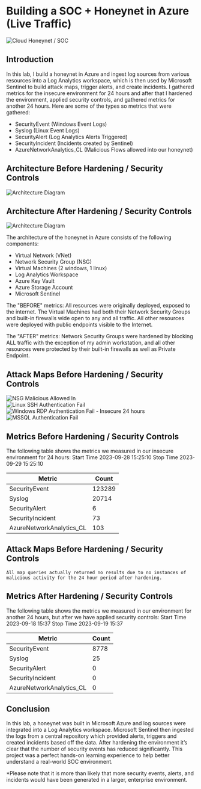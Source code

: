 # Building a SOC + Honeynet in Azure (Live Traffic)
![Cloud Honeynet / SOC](https://github.com/isaiah1515/Cloud-SOC/assets/142617629/4e0b1f43-e741-4181-a582-0b3e17c344fe)


## Introduction

In this lab, I build a honeynet in Azure and ingest log sources from various resources into a Log Analytics workspace, which is then used by Microsoft Sentinel to build attack maps, trigger alerts, and create incidents. I gathered metrics for the insecure environment for 24 hours and after that I hardened the environment, applied security controls, and gathered metrics for another 24 hours. Here are some of the types so metrics that were gathered:

- SecurityEvent (Windows Event Logs)
- Syslog (Linux Event Logs)
- SecurityAlert (Log Analytics Alerts Triggered)
- SecurityIncident (Incidents created by Sentinel)
- AzureNetworkAnalytics_CL (Malicious Flows allowed into our honeynet)

## Architecture Before Hardening / Security Controls
![Architecture Diagram](https://github.com/isaiah1515/Cloud-SOC/assets/142617629/32658e6c-93e7-4615-894c-6ea4dca95b44)


## Architecture After Hardening / Security Controls
![Architecture Diagram](https://github.com/isaiah1515/Cloud-SOC/assets/142617629/eae97192-4b5d-48fb-b4a3-e0510b42a95c)

The architecture of the honeynet in Azure consists of the following components:

- Virtual Network (VNet)
- Network Security Group (NSG)
- Virtual Machines (2 windows, 1 linux)
- Log Analytics Workspace
- Azure Key Vault
- Azure Storage Account
- Microsoft Sentinel

The "BEFORE" metrics:
All resources were originally deployed, exposed to the internet. The Virtual Machines had both their Network Security Groups and built-in firewalls wide open to any and all traffic. All other resources were deployed with public endpoints visible to the Internet.

The "AFTER" metrics:
Network Security Groups were hardened by blocking ALL traffic with the exception of my admin workstation, and all other resources were protected by their built-in firewalls as well as Private Endpoint.

## Attack Maps Before Hardening / Security Controls
![NSG Malicious Allowed In](https://github.com/isaiah1515/Cloud-SOC/assets/142617629/faddee27-f474-46e7-9722-f77211a2f788)<br>
![Linux SSH Authentication Fail](https://github.com/isaiah1515/Cloud-SOC/assets/142617629/11d124e4-94fe-4af0-8327-ccfd4bea3faf)<br>
![Windows RDP Authentication Fail - Insecure 24 hours](https://github.com/isaiah1515/Cloud-SOC/assets/142617629/00d1a33f-3c6b-4317-b9ed-bd9f8af98e44)<br>
![MSSQL Authentication Fail](https://github.com/isaiah1515/Cloud-SOC/assets/142617629/614ca705-feac-4f50-9600-82564eaa2ec6)<br>


## Metrics Before Hardening / Security Controls

The following table shows the metrics we measured in our insecure environment for 24 hours:
Start Time 2023-09-28 15:25:10
Stop Time 2023-09-29 15:25:10

| Metric                   | Count
| ------------------------ | -----
| SecurityEvent            | 123289
| Syslog                   | 20714
| SecurityAlert            | 6
| SecurityIncident         | 73
| AzureNetworkAnalytics_CL | 103

## Attack Maps Before Hardening / Security Controls

```All map queries actually returned no results due to no instances of malicious activity for the 24 hour period after hardening.```

## Metrics After Hardening / Security Controls

The following table shows the metrics we measured in our environment for another 24 hours, but after we have applied security controls:
Start Time 2023-09-18 15:37
Stop Time	2023-09-19 15:37

| Metric                   | Count
| ------------------------ | -----
| SecurityEvent            | 8778
| Syslog                   | 25
| SecurityAlert            | 0
| SecurityIncident         | 0
| AzureNetworkAnalytics_CL | 0

## Conclusion

In this lab, a honeynet was built in Microsoft Azure and log sources were integrated into a Log Analytics workspace. Microsoft Sentinel then ingested the logs from a central repository which provided alerts, triggers and created incidents based off the data. After hardening the environment it’s clear that the number of security events has reduced significantly. This project was a perfect hands-on learning experience to help better understand a real-world SOC environment.

*Please note that it is more than likely that more security events, alerts, and incidents would have been generated in a larger, enterprise environment. 
